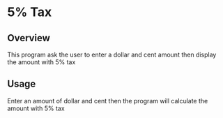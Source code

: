 # 5% Tax

## Overview
This program ask the user to enter a dollar and cent amount then display the amount with 5% tax

## Usage
Enter an amount of dollar and cent then the program will calculate the amount with 5% tax
